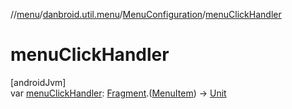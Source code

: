 //[menu](../../../index.md)/[danbroid.util.menu](../index.md)/[MenuConfiguration](index.md)/[menuClickHandler](menu-click-handler.md)

# menuClickHandler

[androidJvm]\
var [menuClickHandler](menu-click-handler.md): [Fragment](https://developer.android.com/reference/kotlin/androidx/fragment/app/Fragment.html).([MenuItem](../-menu-item/index.md)) -> [Unit](https://kotlinlang.org/api/latest/jvm/stdlib/kotlin/-unit/index.html)
